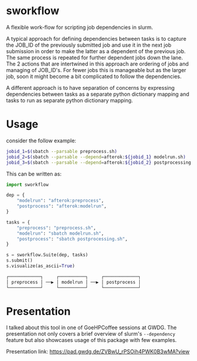 # sworkflow

A flexible work-flow for scripting job dependencies in slurm.

A typical approach for defining dependencies between tasks is to capture the
JOB\_ID of the previously submitted job and use it in the next job submission in
order to make the latter as a dependent of the previous job. The same process is
repeated for further dependent jobs down the lane. The 2 actions that are
intertwined in this approach are ordering of jobs and managing of JOB\_ID's. For
fewer jobs this is manageable but as the larger job, soon it might become a bit
complicated to follow the dependencies.

A different approach is to have separation of concerns by expressing
dependencies between tasks as a separate python dictionary mapping and tasks to
run as separate python dictionary mapping.

# Usage

consider the follow example:

```bash
jobid_1=$(sbatch --parsable preprocess.sh)
jobid_2=$(sbatch --parsable --depend=afterok:${jobid_1} modelrun.sh)
jobid_3=$(sbatch --parsable --depend=afterok:${jobid_2} postprocessing.sh) 
```

This can be written as:
```python
import sworkflow

dep = {
    "modelrun": "afterok:preprocess",
    "postprocess": "afterok:modelrun",
}

tasks = {
    "preprocess": "preprocess.sh",
    "modelrun": "sbatch modelrun.sh",
    "postprocess": "sbatch postprocessing.sh",
}

s = sworkflow.Suite(dep, tasks)
s.submit()
s.visualize(as_ascii=True)

┌────────────┐     ┌──────────┐     ┌─────────────┐
│ preprocess │ ──▶ │ modelrun │ ──▶ │ postprocess │
└────────────┘     └──────────┘     └─────────────┘
```

# Presentation

I talked about this tool in one of GoeHPCoffee sessions at GWDG. The presentation not only covers a brief overview of slurm's `--dependency` feature but also showcases usage of this package with few examples.

Presentation link: https://pad.gwdg.de/ZVBwU_rPSOih4PWK0B3wMA?view
